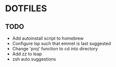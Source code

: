 # DOTFILES

## TODO

- Add autoinstall script to homebrew
- Configure lsp such that emmet is last suggested
- Change 'proj' function to cd into directory
- Add zz to leap 
- zsh auto suggestions
